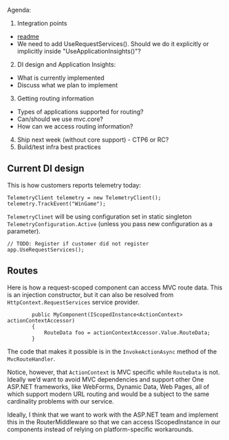 Agenda:

1. Integration points

- [readme](https://github.com/Microsoft/AppInsights-aspnetv5/blob/master/Readme.md)
- We need to add UseRequestServices(). Should we do it explicitly or implicitly inside "UseApplicationInsights()"?

2. DI design and Application Insights:

- What is currently implemented
- Discuss what we plan to implement

3. Getting routing information

- Types of applications supported for routing?
- Can/should we use mvc.core?
- How can we access routing information?

4. Ship next week (without core support) - CTP6 or RC?
5. Build/test infra best practices

Current DI design
-----------------
This is how customers reports telemetry today:
```
TelemetryClient telemetry = new TelemetryClient();
telemetry.TrackEvent("WinGame");
```
```TelemetryClinet``` will be using configuration set in static singleton ```TelemetryConfiguration.Active``` (unless you pass new configuration as a parameter).


```
// TODO: Register if customer did not register
app.UseRequestServices();
```


Routes
------

Here is how a request-scoped component can access MVC route data. This is an injection constructor, but it can also be resolved from ```HttpContext.RequestServices``` service provider.

```
        public MyComponent(IScopedInstance<ActionContext> actionContextAccessor)
        {
            RouteData foo = actionContextAccessor.Value.RouteData;
        }
```

The code that makes it possible is in the ```InvokeActionAsync``` method of the ```MvcRouteHandler```. 

Notice, however, that ```ActionContext``` is MVC specific while ```RouteData``` is not. Ideally we’d want to avoid MVC dependencies and support other One ASP.NET frameworks, like WebForms, Dynamic Data, Web Pages, all of which support modern URL routing and would be a subject to the same cardinality problems with our service.

Ideally, I think that we want to work with the ASP.NET team and implement this in the RouterMiddleware so that we can access IScopedInstance<RouteContext> in our components instead of relying on platform-specific workarounds.



